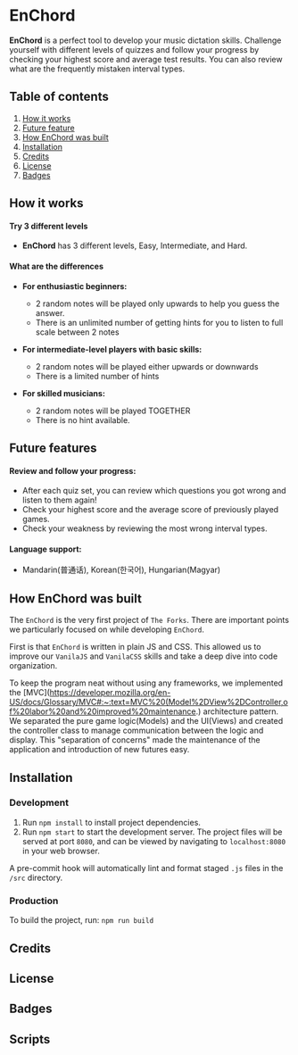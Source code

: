 # EnChord

**EnChord** is a perfect tool to develop your music dictation skills. Challenge yourself with different levels of quizzes and follow your progress by checking your highest score and average test results. You can also review what are the frequently mistaken interval types.

## Table of contents

1. [How it works](https://github.com/TheChopsticks/EnChord/edit/main/README.md#how-it-works)
2. [Future feature](https://github.com/TheChopsticks/EnChord/edit/main/README.md#future-features)
3. [How EnChord was built](https://github.com/TheChopsticks/EnChord/edit/main/README.md#how-enchord-was-built)
4. [Installation](https://github.com/TheChopsticks/EnChord/edit/main/README.md#installation)
5. [Credits](https://github.com/TheChopsticks/EnChord/edit/main/README.md#credits)
6. [License](https://github.com/TheChopsticks/EnChord/edit/main/README.md#license)
7. [Badges](https://github.com/TheChopsticks/EnChord/edit/main/README.md#badges)

## How it works

#### Try 3 different levels

- **EnChord** has 3 different levels, Easy, Intermediate, and Hard.

#### What are the differences

- **For enthusiastic beginners:**

  - 2 random notes will be played only upwards to help you guess the answer.
  - There is an unlimited number of getting hints for you to listen to full scale between 2 notes

- **For intermediate-level players with basic skills:**

  - 2 random notes will be played either upwards or downwards
  - There is a limited number of hints

- **For skilled musicians:**
  - 2 random notes will be played TOGETHER
  - There is no hint available.

## Future features

#### Review and follow your progress:

- After each quiz set, you can review which questions you got wrong and listen to them again!
- Check your highest score and the average score of previously played games.
- Check your weakness by reviewing the most wrong interval types.

#### Language support:

- Mandarin(普通话), Korean(한국어), Hungarian(Magyar)

## How EnChord was built

The `EnChord` is the very first project of `The Forks`. There are important points we particularly focused on while developing `EnChord`.

First is that `EnChord` is written in plain JS and CSS. This allowed us to improve our `VanilaJS` and `VanilaCSS` skills and take a deep dive into code organization.

To keep the program neat without using any frameworks, we implemented the [MVC](https://developer.mozilla.org/en-US/docs/Glossary/MVC#:~:text=MVC%20(Model%2DView%2DController,of%20labor%20and%20improved%20maintenance.) architecture pattern. We separated the pure game logic(Models) and the UI(Views) and created the controller class to manage communication between the logic and display. This "separation of concerns" made the maintenance of the application and introduction of new futures easy.

## Installation

### Development

1. Run `npm install` to install project dependencies.
2. Run `npm start` to start the development server. The project files will be served at port `8080`, and can be viewed by navigating to `localhost:8080` in your web browser.

A pre-commit hook will automatically lint and format staged `.js` files in the `/src` directory.

### Production

To build the project, run:
`npm run build`

## Credits

## License

## Badges

## Scripts
